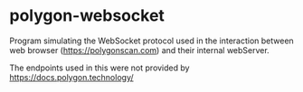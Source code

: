 # polygon-websocket
Program simulating the WebSocket protocol used in the interaction between web browser (https://polygonscan.com) and their internal webServer.

The endpoints used in this were not provided by  https://docs.polygon.technology/
